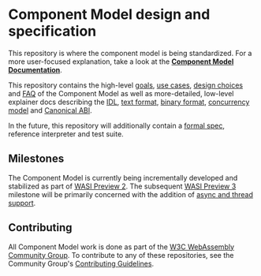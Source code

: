 # Component Model design and specification

This repository is where the component model is being standardized. For a more
user-focused explanation, take a look at the **[Component Model Documentation]**.

This repository contains the high-level [goals], [use cases], [design choices]
and [FAQ] of the Component Model as well as more-detailed, low-level explainer
docs describing the [IDL], [text format], [binary format], [concurrency model]
and [Canonical ABI].

In the future, this repository will additionally contain a [formal spec],
reference interpreter and test suite.

## Milestones

The Component Model is currently being incrementally developed and stabilized
as part of [WASI Preview 2]. The subsequent [WASI Preview 3] milestone will be
primarily concerned with the addition of [async and thread support][Concurrency
Model].

## Contributing

All Component Model work is done as part of the [W3C WebAssembly Community Group].
To contribute to any of these repositories, see the Community Group's
[Contributing Guidelines].


[Component Model Documentation]: https://component-model.bytecodealliance.org/
[Goals]: design/high-level/Goals.md
[Use Cases]: design/high-level/UseCases.md
[Design Choices]: design/high-level/Choices.md
[FAQ]: design/high-level/FAQ.md
[IDL]: design/mvp/WIT.md
[Text Format]: design/mvp/Explainer.md
[Binary Format]: design/mvp/Binary.md
[Concurrency Model]: design/mvp/Concurrency.md
[Canonical ABI]: design/mvp/CanonicalABI.md
[formal spec]: spec/
[W3C WebAssembly Community Group]: https://www.w3.org/community/webassembly/
[Contributing Guidelines]: https://webassembly.org/community/contributing/
[WASI Preview 2]: https://github.com/WebAssembly/WASI/tree/main/wasip2#readme
[WASI Preview 3]: https://github.com/WebAssembly/WASI/tree/main/wasip2#looking-forward-to-preview-3
